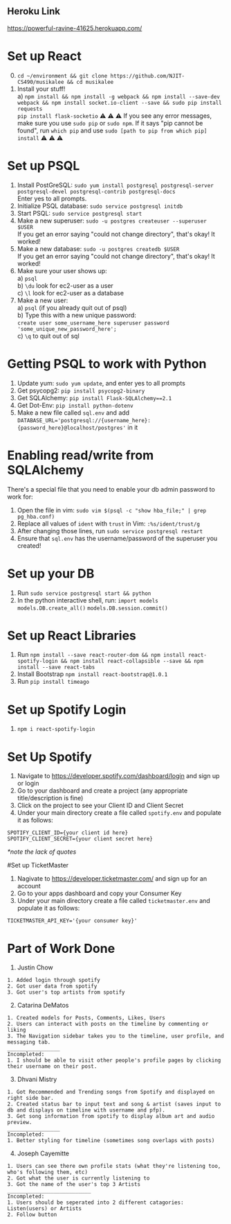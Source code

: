 ## Heroku Link
https://powerful-ravine-41625.herokuapp.com/ 

# Set up React  
0. `cd ~/environment && git clone https://github.com/NJIT-CS490/musikalee && cd musikalee`    
1. Install your stuff!    
  a) `npm install && npm install -g webpack && npm install --save-dev webpack && npm install socket.io-client --save && sudo pip install requests`    
`pip install flask-socketio`
:warning: :warning: :warning: If you see any error messages, make sure you use `sudo pip` or `sudo npm`. If it says "pip cannot be found", run `which pip` and use `sudo [path to pip from which pip] install` :warning: :warning: :warning:    

# Set up PSQL
1. Install PostGreSQL: `sudo yum install postgresql postgresql-server postgresql-devel postgresql-contrib postgresql-docs`  
    Enter yes to all prompts.  
2. Initialize PSQL database: `sudo service postgresql initdb`  
3. Start PSQL: `sudo service postgresql start`  
2. Make a new superuser: `sudo -u postgres createuser --superuser $USER`  
    If you get an error saying "could not change directory", that's okay! It worked!
3. Make a new database: `sudo -u postgres createdb $USER`  
        If you get an error saying "could not change directory", that's okay! It worked!
4. Make sure your user shows up:  
    a) `psql`  
    b) `\du` look for ec2-user as a user  
    c) `\l` look for ec2-user as a database  
5. Make a new user:  
    a) `psql` (if you already quit out of psql)  
    b) Type this with a new unique password:  
    `create user some_username_here superuser password 'some_unique_new_password_here';`  
    c) `\q` to quit out of sql  

# Getting PSQL to work with Python
1. Update yum: `sudo yum update`, and enter yes to all prompts  
2. Get psycopg2: `pip install psycopg2-binary`  
3. Get SQLAlchemy: `pip install Flask-SQLAlchemy==2.1`  
4. Get Dot-Env: `pip install python-dotenv`
4. Make a new file called `sql.env` and add `DATABASE_URL='postgresql://{username_here}:{password_here}@localhost/postgres'` in it

# Enabling read/write from SQLAlchemy  
  There's a special file that you need to enable your db admin password to work for:  
1. Open the file in vim: `sudo vim $(psql -c "show hba_file;" | grep pg_hba.conf)`  
2. Replace all values of `ident` with `trust` in Vim: `:%s/ident/trust/g`  
3. After changing those lines, run `sudo service postgresql restart`  
4. Ensure that `sql.env` has the username/password of the superuser you created! 

# Set up your DB    
1. Run `sudo service postgresql start && python`
2. In the python interactive shell, run:
      `import models`
      `models.DB.create_all()`
      `models.DB.session.commit()`

# Set up React Libraries
1. Run `npm install --save react-router-dom && npm install react-spotify-login && npm install react-collapsible --save && npm install --save react-tabs` 
2. Install Bootstrap `npm install react-bootstrap@1.0.1` 
3. Run `pip install timeago`

# Set up Spotify Login
1. `npm i react-spotify-login`

# Set Up Spotify
1. Navigate to https://developer.spotify.com/dashboard/login and sign up or login <br />
2. Go to your dashboard and create a project (any appropriate title/description is fine) <br />
3. Click on the project to see your Client ID and Client Secret <br />
4. Under your main directory create a file called `spotify.env` and populate it as follows:
```
SPOTIFY_CLIENT_ID={your client id here}
SPOTIFY_CLIENT_SECRET={your client secret here}
```
*\*note the lack of quotes*

#Set up TicketMaster
1. Nagivate to https://developer.ticketmaster.com/ and sign up for an account <br />
2. Go to your apps dashboard and copy your Consumer Key
3. Under your main directory create a file called `ticketmaster.env` and populate it as follows:
```
TICKETMASTER_API_KEY='{your consumer key}'
```

# Part of Work Done
1. Justin Chow
```
1. Added login through spotify
2. Got user data from spotify
3. Got user's top artists from spotify
```
2. Catarina DeMatos
```
1. Created models for Posts, Comments, Likes, Users
2. Users can interact with posts on the timeline by commenting or liking
3. The Navigation sidebar takes you to the timeline, user profile, and messaging tab.
_________________
Incompleted: 
1. I should be able to visit other people's profile pages by clicking their username on their post. 
```
3. Dhvani Mistry
```
1. Got Recommended and Trending songs from Spotify and displayed on right side bar.
2. Created status bar to input text and song & artist (saves input to db and displays on timeline with username and pfp).
3. Get song information from spotify to display album art and audio preview.
_________________
Incompleted:
1. Better styling for timeline (sometimes song overlaps with posts)
```
4. Joseph Cayemitte
```
1. Users can see there own profile stats (what they're listening too, who's following them, etc)
2. Got what the user is currently listening to
3. Got the name of the user's top 3 Artists
___________________________
Incompleted:
1. Users should be seperated into 2 different catagories: Listen(users) or Artists
2. Follow button
```
<br />
